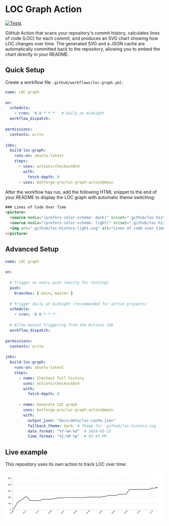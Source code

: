 # LOC Graph Action

[![Tests](https://github.com/botforge-pro/loc-graph-action/actions/workflows/test.yml/badge.svg)](https://github.com/botforge-pro/loc-graph-action/actions/workflows/test.yml)

GitHub Action that scans your repository's commit history, calculates lines of code (LOC) for each commit, and produces an SVG chart showing how LOC changes over time. The generated SVG and a JSON cache are automatically committed back to the repository, allowing you to embed the chart directly in your README.

## Quick Setup

Create a workflow file `.github/workflows/loc-graph.yml`:

```yaml
name: LOC graph

on:
  schedule:
    - cron: '0 0 * * *'  # Daily at midnight
  workflow_dispatch:

permissions:
  contents: write

jobs:
  build-loc-graph:
    runs-on: ubuntu-latest
    steps:
      - uses: actions/checkout@v4
        with:
          fetch-depth: 0
      - uses: botforge-pro/loc-graph-action@main
```

After the workflow has run, add the following HTML snippet to the end of your README to display the LOC graph with automatic theme switching:

```html
### Lines of Code Over Time
<picture>
  <source media="(prefers-color-scheme: dark)" srcset=".github/loc-history-dark.svg">
  <source media="(prefers-color-scheme: light)" srcset=".github/loc-history-light.svg">
  <img src=".github/loc-history-light.svg" alt="Lines of code over time">
</picture>
```

## Advanced Setup

```yaml
name: LOC graph

on:

  # Trigger on every push (mostly for testing)
  push:
    branches: [ main, master ]
  
  # Trigger daily at midnight (recommended for active projects)
  schedule:
    - cron: '0 0 * * *'

  # Allow manual triggering from the Actions tab
  workflow_dispatch:

permissions:
  contents: write

jobs:
  build-loc-graph:
    runs-on: ubuntu-latest
    steps:
      - name: Checkout full history
        uses: actions/checkout@v4
        with:
          fetch-depth: 0

      - name: Generate LOC graph
        uses: botforge-pro/loc-graph-action@main
        with:
          output_json: "docs/data/loc-cache.json"
          fallback_theme: dark  # Theme for .github/loc-history.svg
          date_format: "%Y-%m-%d"  # 2024-03-15
          time_format: "%I:%M %p"  # 03:45 PM
```

## Live example

This repository uses its own action to track LOC over time:

<picture>
  <source media="(prefers-color-scheme: dark)" srcset=".github/loc-history-dark.svg">
  <source media="(prefers-color-scheme: light)" srcset=".github/loc-history-light.svg">
  <img src=".github/loc-history-light.svg" alt="Lines of code over time">
</picture>
